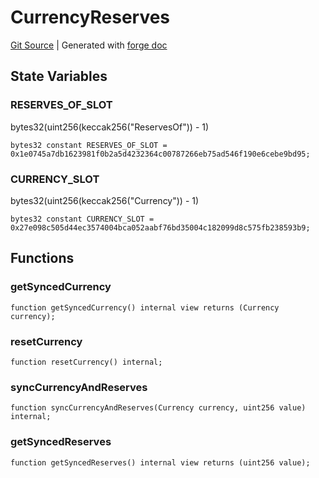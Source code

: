 # CurrencyReserves
[Git Source](https://github.com/Uniswap/v4-core/blob/1141642f8ba4665a50660886a8a8401526677045/src/libraries/CurrencyReserves.sol)
| Generated with [forge doc](https://book.getfoundry.sh/reference/forge/forge-doc)


## State Variables
### RESERVES_OF_SLOT
bytes32(uint256(keccak256("ReservesOf")) - 1)


```solidity
bytes32 constant RESERVES_OF_SLOT = 0x1e0745a7db1623981f0b2a5d4232364c00787266eb75ad546f190e6cebe9bd95;
```


### CURRENCY_SLOT
bytes32(uint256(keccak256("Currency")) - 1)


```solidity
bytes32 constant CURRENCY_SLOT = 0x27e098c505d44ec3574004bca052aabf76bd35004c182099d8c575fb238593b9;
```


## Functions
### getSyncedCurrency


```solidity
function getSyncedCurrency() internal view returns (Currency currency);
```

### resetCurrency


```solidity
function resetCurrency() internal;
```

### syncCurrencyAndReserves


```solidity
function syncCurrencyAndReserves(Currency currency, uint256 value) internal;
```

### getSyncedReserves


```solidity
function getSyncedReserves() internal view returns (uint256 value);
```

